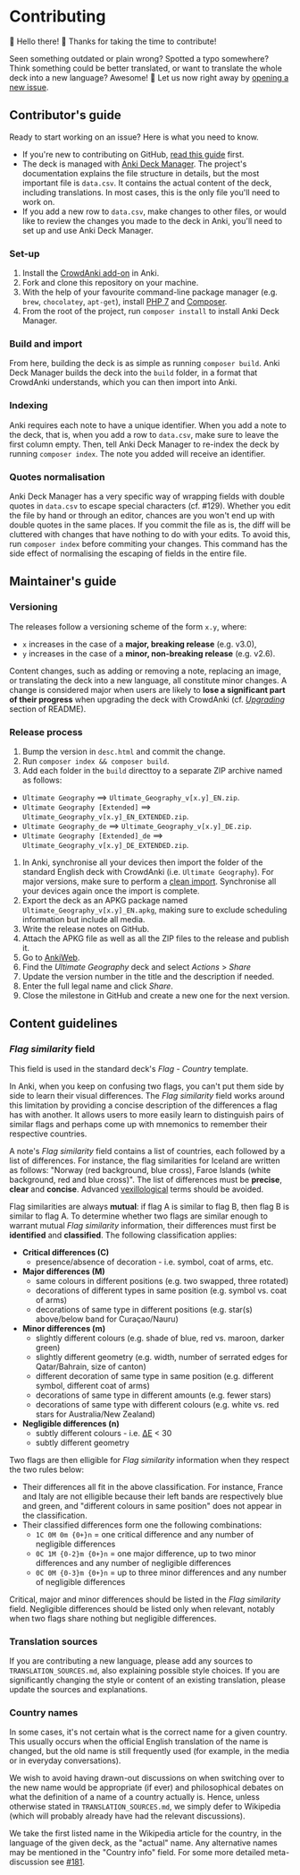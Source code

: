 # Contributing

:wave: Hello there! :tada: Thanks for taking the time to contribute!

Seen something outdated or plain wrong? Spotted a typo somewhere? Think something could be better translated, or want to translate the whole deck into a new language? Awesome! :100: Let us now right away by [opening a new issue](https://github.com/axelboc/anki-ultimate-geography/issues).

## Contributor's guide

Ready to start working on an issue? Here is what you need to know.

- If you're new to contributing on GitHub, [read this guide](https://guides.github.com/activities/contributing-to-open-source/) first.
- The deck is managed with [Anki Deck Manager](https://github.com/OnkelTem/anki-dm). The project's documentation explains the file structure in details, but the most important file is `data.csv`. It contains the actual content of the deck, including translations. In most cases, this is the only file you'll need to work on.
- If you add a new row to `data.csv`, make changes to other files, or would like to review the changes you made to the deck in Anki, you'll need to set up and use Anki Deck Manager.

### Set-up

1. Install the [CrowdAnki add-on](https://github.com/Stvad/CrowdAnki) in Anki.
1. Fork and clone this repository on your machine.
1. With the help of your favourite command-line package manager (e.g. `brew`, `chocolatey`, `apt-get`), install [PHP 7](http://php.net/) and [Composer](https://getcomposer.org/download/).
1. From the root of the project, run `composer install` to install Anki Deck Manager.

### Build and import

From here, building the deck is as simple as running `composer build`. Anki Deck Manager builds the deck into the `build` folder, in a format that CrowdAnki understands, which you can then import into Anki.

### Indexing

Anki requires each note to have a unique identifier. When you add a note to the deck, that is, when you add a row to `data.csv`, make sure to leave the first column empty. Then, tell Anki Deck Manager to re-index the deck by running `composer index`. The note you added will receive an identifier.

### Quotes normalisation

Anki Deck Manager has a very specific way of wrapping fields with double quotes  in `data.csv` to escape special characters (cf. #129). Whether you edit the file by hand or through an editor, chances are you won't end up with double quotes in the same places. If you commit the file as is, the diff will be cluttered with changes that have nothing to do with your edits. To avoid this, run `composer index` before commiting your changes. This command has the side effect of normalising the escaping of fields in the entire file.

## Maintainer's guide

### Versioning

The releases follow a versioning scheme of the form `x.y`, where:

- `x` increases in the case of a **major, breaking release** (e.g. v3.0),
- `y` increases in the case of a **minor, non-breaking release** (e.g. v2.6).

Content changes, such as adding or removing a note, replacing an image, or translating the deck into a new language, all constitute minor changes. A change is considered major when users are likely to **lose a significant part of their progress** when upgrading the deck with CrowdAnki (cf. [_Upgrading_](README.md#upgrading) section of README).

### Release process

1. Bump the version in `desc.html` and commit the change.
1. Run `composer index && composer build`.
1. Add each folder in the `build` directtoy to a separate ZIP archive named as follows:
  - `Ultimate Geography` ==> `Ultimate_Geography_v[x.y]_EN.zip`.
  - `Ultimate Geography [Extended]` ==> `Ultimate_Geography_v[x.y]_EN_EXTENDED.zip`.
  - `Ultimate Geography_de` ==> `Ultimate_Geography_v[x.y]_DE.zip`.
  - `Ultimate Geography [Extended]_de` ==> `Ultimate_Geography_v[x.y]_DE_EXTENDED.zip`.
1. In Anki, synchronise all your devices then import the folder of the standard English deck with CrowdAnki (i.e. `Ultimate Geography`). For major versions, make sure to perform a [clean import](README.md#major-version). Synchronise all your devices again once the import is complete.
1. Export the deck as an APKG package named `Ultimate_Geography_v[x.y]_EN.apkg`, making sure to exclude scheduling information but include all media.
1. Write the release notes on GitHub.
1. Attach the APKG file as well as all the ZIP files to the release and publish it.
1. Go to [AnkiWeb](https://ankiweb.net/decks/).
1. Find the _Ultimate Geography_ deck and select _Actions_ > _Share_
1. Update the version number in the title and the description if needed.
1. Enter the full legal name and click _Share_.
1. Close the milestone in GitHub and create a new one for the next version.

## Content guidelines

### _Flag similarity_ field

This field is used in the standard deck's _Flag - Country_ template.

In Anki, when you keep on confusing two flags, you can't put them side by side to learn their visual differences. The _Flag similarity_ field works around this limitation by providing a concise description of the differences a flag has with another. It allows users to more easily learn to distinguish pairs of similar flags and perhaps come up with mnemonics to remember their respective countries.

A note's _Flag similarity_ field contains a list of countries, each followed by a list of differences. For instance, the flag similarities for Iceland are written as follows: "Norway (red background, blue cross), Faroe Islands (white background, red and blue cross)". The list of differences must be **precise**, **clear** and **concise**. Advanced [vexillological](https://en.wikipedia.org/wiki/Vexillology) terms should be avoided.

Flag similarities are always **mutual**: if flag A is similar to flag B, then flag B is similar to flag A. To determine whether two flags are similar enough to warrant mutual _Flag similarity_ information, their differences must first be **identified** and **classified**. The following classification applies:

- **Critical differences (C)**
  - presence/absence of decoration - i.e. symbol, coat of arms, etc.
- **Major differences (M)**
  - same colours in different positions (e.g. two swapped, three rotated)
  - decorations of different types in same position (e.g. symbol vs. coat of arms)
  - decorations of same type in different positions (e.g. star(s) above/below band for Curaçao/Nauru)
- **Minor differences (m)**
  - slightly different colours (e.g. shade of blue, red vs. maroon, darker green)
  - slightly different geometry (e.g. width, number of serrated edges for Qatar/Bahrain, size of canton)
  - different decoration of same type in same position (e.g. different symbol, different coat of arms)
  - decorations of same type in different amounts (e.g. fewer stars)
  - decorations of same type with different colours (e.g. white vs. red stars for Australia/New Zealand)
- **Negligible differences (n)**
  - subtly different colours - i.e. [ΔE](https://github.com/axelboc/anki-ultimate-geography/issues/50#issuecomment-525902404) < 30
  - subtly different geometry

Two flags are then elligible for _Flag similarity_ information when they respect the two rules below:

- Their differences all fit in the above classification. For instance, France and Italy are not elligible because their left bands are respectively blue and green, and "different colours in same position" does not appear in the classification.
- Their classified differences form one the following combinations:
  - `1C 0M 0m {0+}n` = one critical difference and any number of negligible differences
  - `0C 1M {0-2}m {0+}n` = one major difference, up to two minor differences and any number of negligible differences
  - `0C 0M {0-3}m {0+}n` = up to three minor differences and any number of negligible differences

Critical, major and minor differences should be listed in the _Flag similarity_ field. Negligible differences should be listed only when relevant, notably when two flags share nothing but negligible differences.

### Translation sources

If you are contributing a new language, please add any sources to `TRANSLATION_SOURCES.md`, also explaining possible style choices.
If you are significantly changing the style or content of an existing translation, please update the sources and explanations.

### Country names

In some cases, it's not certain what is the correct name for a given country. This usually occurs when the official English translation of the name is changed, but the old name is still frequently used (for example, in the media or in everyday conversations). 

We wish to avoid having drawn-out discussions on when switching over to the new name would be appropriate (if ever) and philosophical debates on what the definition of a name of a country actually is. Hence, unless otherwise stated in `TRANSLATION_SOURCES.md`, we simply defer to Wikipedia (which will probably already have had the relevant discussions).

We take the first listed name in the Wikipedia article for the country, in the language of the given deck, as the "actual" name. Any alternative names may be mentioned in the "Country info" field. For some more detailed meta-discussion see [#181](https://github.com/axelboc/anki-ultimate-geography/issues/181).

